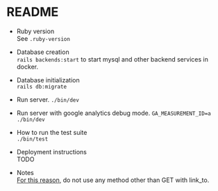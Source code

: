 # README

- Ruby version  
  See `.ruby-version`

- Database creation  
  `rails backends:start` to start mysql and other backend services in docker.

- Database initialization  
  `rails db:migrate`

- Run server.
  `./bin/dev`

- Run server with google analytics debug mode.
  `GA_MEASUREMENT_ID=a ./bin/dev`

- How to run the test suite  
  `./bin/test`

- Deployment instructions  
  TODO

- Notes  
  [For this reason][link_to_reason], do not use any method other than GET with link_to.

[link_to_reason]: https://qiita.com/jnchito/items/5c41a7031404c313da1f#destroy%E3%81%AE%E3%83%AC%E3%82%B9%E3%83%9D%E3%83%B3%E3%82%B9%E3%81%AB-status-see_other-%E3%82%92%E4%BB%98%E3%81%91%E3%82%8B%E5%BF%85%E8%A6%81%E3%81%8C%E3%81%82%E3%82%8B
